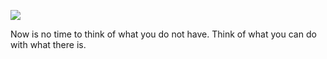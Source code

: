 <!--
**suukii/suukii** is a ✨ _special_ ✨ repository because its `README.md` (this file) appears on your GitHub profile.

Here are some ideas to get you started:

- 🔭 I’m currently working on ...
- 🌱 I’m currently learning ...
- 👯 I’m looking to collaborate on ...
- 🤔 I’m looking for help with ...
- 💬 Ask me about ...
- 📫 How to reach me: ...
- 😄 Pronouns: ...
- ⚡ Fun fact: ...
-->

![](https://github-readme-stats.vercel.app/api?username=suukii&show_icons=true)

<!-- ![](https://github-profile-trophy.vercel.app/?username=suukii&theme=flat&column=6) -->

Now is no time to think of what you do not have. Think of what you can do with what there is.
